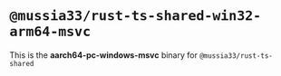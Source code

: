 # `@mussia33/rust-ts-shared-win32-arm64-msvc`

This is the **aarch64-pc-windows-msvc** binary for `@mussia33/rust-ts-shared`
